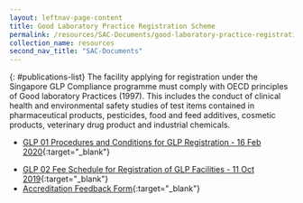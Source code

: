 ```yaml
---
layout: leftnav-page-content
title: Good Laboratory Practice Registration Scheme
permalink: /resources/SAC-Documents/good-laboratory-practice-registration
collection_name: resources
second_nav_title: "SAC-Documents"
---
```


{: #publications-list}
The facility applying for registration under the Singapore GLP Compliance programme must comply with OECD principles of Good laboratory Practices (1997).  This includes the conduct of clinical health and environmental safety studies of test items contained in pharmaceutical products, pesticides, food and feed additives, cosmetic products, veterinary drug product and industrial chemicals.

<!-- COMMENT: The {:target="_blank"} syntax at the end of the Markdown document links is used to open the document in a new window tab -->

<!-- NOTE: changes to GLP 01 must also be updated in 'Services -> Apply for Accreditation' -->
* [GLP 01 Procedures and Conditions for GLP Registration - 16 Feb 2020](/files/documents/glp/GLP-01-16-Feb-2020.pdf){:target="_blank"}
<!-- NOTE: changes to GLP02 Fees Schedule Fees Schedule must also be updated in 'Services -> Apply for Accreditation' -->
* [GLP 02 Fee Schedule for Registration of GLP Facilities - 11 Oct 2019](/files/documents/glp/GLP02-GLP-Fee-structure-11Oct2019.pdf){:target="_blank"}
* [Accreditation Feedback Form](/files/documents/SACFM10-AC-feedback-form-15-Jul-19.doc){:target="_blank"}
